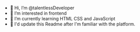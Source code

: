 - 👋 Hi, I’m @talentlessDeveloper
- 👀 I’m interested in frontend
- 🌱 I’m currently learning HTML CSS and JavaScript
- 💞️ I'd update this Readme after I'm familiar with the platform.

<!---
talentlessDeveloper/talentlessDeveloper is a ✨ special ✨ repository because its `README.md` (this file) appears on your GitHub profile.
You can click the Preview link to take a look at your changes.
--->
